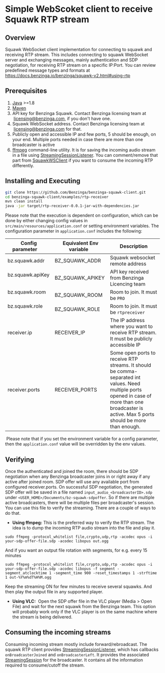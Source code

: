 # Simple WebScoket client to receive Squawk RTP stream

## Overview
Squawk WebSocket client implementation for connecting to squawk and receiving RTP stream. This includes connecting to squawk WebSocket server and exchanging messages, mainly authentication and SDP negotiation, for receiving RTP stream on a specific IP:Port. You can review predefined message types and formats at https://docs.benzinga.io/benzinga/squawk-v2.html#using-rtp

## Prerequisites
1. [Java](https://www.oracle.com/technetwork/java/javase/downloads/index.html) >=1.8
2. [Maven](https://maven.apache.org/download.cgi)
3. API key for Benzinga Squawk. Contact Benzinga licensing team at  licensing@benzinga.com, if you don't have one.
4. Squawk WebSocket address. Contact Benzinga licensing team at  licensing@benzinga.com for that.
5. Publicly open and accessible IP and few ports, 5 should be enough, on your end. Multiple ports needed in case there are more than one broadcaster is active
6. [ffmpeg](https://www.ffmpeg.org/) command-line utility. It is for saving the incoming audio stream in a file using [StreamingSessionListener](src/main/java/com/benzinga/squawk/StreamingSessionListener.java). You can comment/remove that part from [SquawkWSClient](src/main/java/com/benzinga/squawk/SquawkWSClient.java) if you want to consume the incoming RTP differently.

## Installing and Executing

~~~bash
git clone https://github.com/Benzinga/benzinga-squawk-client.git
cd benzinga-squawk-client/examples/rtp-receiver
mvn clean install
java -jar target/rtp-receiver-0.0.1-jar-with-dependencies.jar
~~~

Please note that the execution is dependent on configuration, which can be done by either changing config values in `src/main/resources/application.conf` or setting environment variables. The configuration parameter in `application.conf` includes the following:

| Config parameter       |  Equivalent Env variable  | Description
| ------------- |-------------| -----
| bz.squawk.addr        | BZ_SQUAWK_ADDR | Squawk websocket remote address
| bz.squawk.apiKey      | BZ_SQUAWK_APIKEY | API key received from Benzinga Licencing team 
| bz.squawk.room      | BZ_SQUAWK_ROOM | Room to join. It must be `PRO`
| bz.squawk.role      | BZ_SQUAWK_ROLE | Room to join. It must be `rtpreceiver`
| receiver.ip      | RECEIVER_IP | The IP address where you want to receive RTP stream. It must be publicly accessible IP
| receiver.ports      | RECEIVER_PORTS | Some open ports to receive RTP streams. It should be comma-separated int values. Need multiple ports opened in case of more than one broadcaster is active. Max 5 ports should be more than enough.

 Please note that if you set the environment variable for a config parameter, then the `application.conf` value will be overridden by the env values. 

## Verifying 

Once the authenticated and joined the room, there should be SDP negotiation when any Benzinga broadcaster joins in or right away if any active after joined room. SDP offer will use any available port from configured receiver.ports. On successful SDP negotiation, the generated SDP offer will be saved in a file named `input_audio_<broadcasterID>.sdp` under `<USER_HOME>/Documents/bz-squawk-sdpoffer`. So if there are multiple active broadcasters, there will be multiple files per broadcaster's session. You can use this file to verify the streaming. There are a couple of ways to do that.

- **Using ffmpeg:** This is the preferred way to verify the RTP stream. The idea is to dump the incoming RTP audio stream into the file and play it.

```
sudo ffmpeg -protocol_whitelist file,crypto,udp,rtp -acodec opus -i your-sdp-offer-file.sdp -acodec libopus out.ogg
```

And if you want an output file rotation with segments, for e.g. every 15 minutes

```
sudo ffmpeg -protocol_whitelist file,crypto,udp,rtp -acodec opus -i your-sdp-offer-file.sdp -acodec libopus -f segment -segment_atclocktime 1 -segment_time 900 -reset_timestamps 1 -strftime 1 out-%Y%m%dT%H%M.ogg
```
Keep the streaming ON for few minutes to receive several squawks. And then play the output file in any supported player.

- **Using VLC:**  Open the SDP offer file in the VLC player (Media > Open File) and wait for the next squawk from the Benzinga team. This option will probably work only if the VLC player is on the same machine where the stream is being delivered.


## Consuming the incoming streams

Consuming incoming stream mostly include forward/rebroadcast. The squawk RTP client provides [StreamingSessionListener](src/main/java/com/benzinga/squawk/StreamingSessionListener.java), which has callbacks `onBroadcasterJoined` and `onBroadcasterLeft`. It provides the associated [StreamingSession](src/main/java/com/benzinga/squawk/models/StreamingSession.java) for the broadcaster. It contains all the information required to consume/cutoff the stream.
